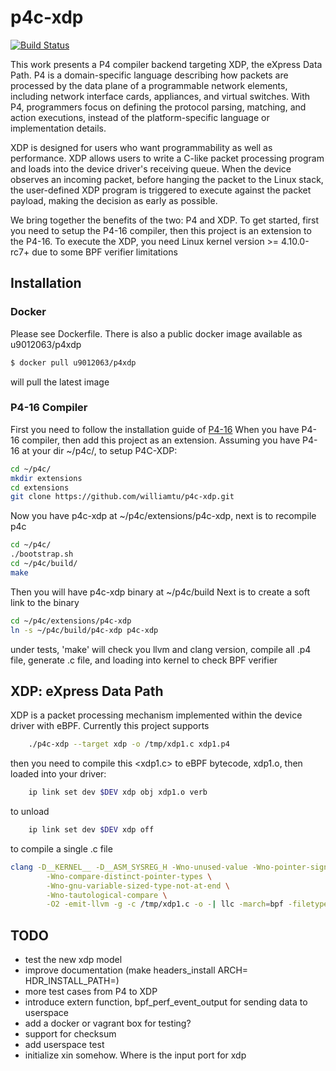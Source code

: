 # p4c-xdp
[![Build Status](https://travis-ci.org/williamtu/p4c-xdp.svg?branch=master)](https://travis-ci.org/williamtu/p4c-xdp)

This work presents a P4 compiler backend targeting XDP, the eXpress Data Path.
P4 is a domain-specific language describing how packets are processed by the
data plane of a programmable network elements, including network interface
cards, appliances, and virtual switches.  With P4, programmers focus on
defining the protocol parsing, matching, and action executions, instead
of the platform-specific language or implementation details.
 
XDP is designed for users who want programmability as well as performance.
XDP allows users to write a C-like  packet processing program and loads into
the device driver's receiving queue.  When the device observes an incoming
packet, before hanging the packet to the Linux stack, the user-defined XDP
program is triggered to execute against the packet payload, making the
decision as early as possible.

We bring together the benefits of the two: P4 and XDP.  To get started,
first you need to setup the P4-16 compiler, then this project
is an extension to the P4-16. To execute the XDP, you need Linux kernel
version >= 4.10.0-rc7+ due to some BPF verifier limitations

## Installation
### Docker
Please see Dockerfile. There is also a public docker image available as u9012063/p4xdp
```bash
$ docker pull u9012063/p4xdp
```
will pull the latest image

### P4-16 Compiler
First you need to follow the installation guide of [P4-16](https://github.com/p4lang/p4c/)
When you have P4-16 compiler, then add this project as an extension.
Assuming you have P4-16 at your dir  ~/p4c/, to setup P4C-XDP:
```bash
cd ~/p4c/
mkdir extensions
cd extensions
git clone https://github.com/williamtu/p4c-xdp.git
```
Now you have p4c-xdp at ~/p4c/extensions/p4c-xdp, next is to
recompile p4c
```bash
cd ~/p4c/
./bootstrap.sh
cd ~/p4c/build/
make
```
Then you will have p4c-xdp binary at ~/p4c/build
Next is to create a soft link to the binary
```bash
cd ~/p4c/extensions/p4c-xdp
ln -s ~/p4c/build/p4c-xdp p4c-xdp
```
under tests, 'make' will check you llvm and clang version,
compile all .p4 file, generate .c file, and loading into kernel
to check BPF verifier

## XDP: eXpress Data Path
XDP is a packet processing mechanism implemented within the device driver with eBPF.  Currently this
project supports
```bash
	./p4c-xdp --target xdp -o /tmp/xdp1.c xdp1.p4 
```
then you need to compile this <xdp1.c> to eBPF bytecode, xdp1.o, then loaded into your driver:
```bash
    ip link set dev $DEV xdp obj xdp1.o verb
```
to unload
```bash
    ip link set dev $DEV xdp off
```
to compile a single .c file
```bash
clang -D__KERNEL__ -D__ASM_SYSREG_H -Wno-unused-value -Wno-pointer-sign \
		-Wno-compare-distinct-pointer-types \
		-Wno-gnu-variable-sized-type-not-at-end \
		-Wno-tautological-compare \
		-O2 -emit-llvm -g -c /tmp/xdp1.c -o -| llc -march=bpf -filetype=obj -o /tmp/xdp1.o
```

## TODO
- test the new xdp model
- improve documentation (make headers_install ARCH= HDR_INSTALL_PATH=)
- more test cases from P4 to XDP
- introduce extern function, bpf_perf_event_output for sending data to userspace
- add a docker or vagrant box for testing?
- support for checksum
- add userspace test
- initialize xin somehow. Where is the input port for xdp

